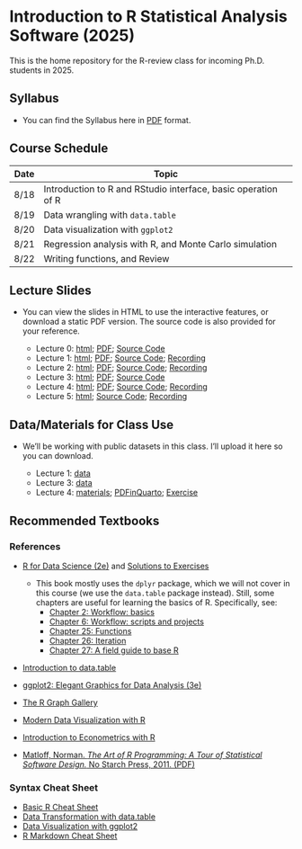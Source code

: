 # Introduction to R Statistical Analysis Software (2025)

This is the home repository for the R-review class for incoming Ph.D. students in 2025.

## Syllabus

* You can find the Syllabus here in [PDF](https://github.com/joycqy/R_Review_2025/blob/9cf851dfd02da584c4f5ee420640c46b8d09cbcf/Syllabus_R_Review_2025.pdf) format.

## Course Schedule

| Date  | Topic |
|-------|-------|
| 8/18  | Introduction to R and RStudio interface, basic operation of R |
| 8/19  | Data wrangling with `data.table` |
| 8/20  | Data visualization with `ggplot2` |
| 8/21  | Regression analysis with R, and Monte Carlo simulation |
| 8/22  | Writing functions, and Review |

## Lecture Slides

* You can view the slides in HTML to use the interactive features, or download a static PDF version. The source code is also provided for your reference.

  - Lecture 0: [html](https://joycqy.github.io/Lec0.html); [PDF](Lecture_0/Lec0.pdf); [Source Code](Lecture_0)
  - Lecture 1: [html](https://joycqy.github.io/Lec1.html); [PDF](Lecture_1/Lec1.pdf); [Source Code](Lecture_1); [Recording](https://www.youtube.com/watch?v=viUixCE-N2w)
  - Lecture 2: [html](https://joycqy.github.io/Lec2.html); [PDF](Lecture_2/Lec2.pdf); [Source Code](Lecture_2); [Recording](https://youtu.be/l06Hibgv8c4)
  - Lecture 3: [html](https://joycqy.github.io/Lec3.html); [PDF](Lecture_3/Lec3.pdf); [Source Code](Lecture_3)
  - Lecture 4: [html](https://joycqy.github.io/Lec4.html); [PDF](Lecture_4/Lec4.pdf); [Source Code](Lecture_4); [Recording](https://youtu.be/1Uuyx8crln4)
  - Lecture 5: [html](https://joycqy.github.io/Lec5.html); [Source Code](Lecture_5); [Recording](https://youtu.be/Bno0VO8xTK8)

## Data/Materials for Class Use

* We’ll be working with public datasets in this class. I’ll upload it here so you can download.

  - Lecture 1: [data](Data/data_lec1.zip)
  - Lecture 3: [data](Data/data_lec3.zip)
  - Lecture 4: [materials](Data/practice_modelsummary_hml.qmd); [PDFinQuarto](Data/how_to_create_pdf_in_quarto.pdf); [Exercise](https://qingyincai.com/Lec4_exercise.html)


## Recommended Textbooks

### References

- [R for Data Science (2e)](https://r4ds.hadley.nz/) and [Solutions to Exercises](https://mine-cetinkaya-rundel.github.io/r4ds-solutions/)
  - This book mostly uses the `dplyr` package, which we will not cover in this course (we use the `data.table` package instead). Still, some chapters are useful for learning the basics of R. Specifically, see:
    - [Chapter 2: Workflow: basics](https://r4ds.hadley.nz/workflow-basics.html)
    - [Chapter 6: Workflow: scripts and projects](https://r4ds.hadley.nz/workflow-scripts.html)
    - [Chapter 25: Functions](https://r4ds.hadley.nz/functions.html)
    - [Chapter 26: Iteration](https://r4ds.hadley.nz/iteration.html)
    - [Chapter 27: A field guide to base R](https://r4ds.hadley.nz/base-R.html)

- [Introduction to data.table](https://cran.r-project.org/web/packages/data.table/vignettes/datatable-intro.html)
- [ggplot2: Elegant Graphics for Data Analysis (3e)](https://ggplot2-book.org/)
- [The R Graph Gallery](https://r-graph-gallery.com/index.html)
- [Modern Data Visualization with R](https://rkabacoff.github.io/datavis/)
- [Introduction to Econometrics with R](https://www.econometrics-with-r.org/index.html)
- [Matloff, Norman. *The Art of R Programming: A Tour of Statistical Software Design.* No Starch Press, 2011. (PDF)](https://diytranscriptomics.com/Reading/files/The%20Art%20of%20R%20Programming.pdf)


### Syntax Cheat Sheet

- [Basic R Cheat Sheet](https://iqss.github.io/dss-workshops/R/Rintro/base-r-cheat-sheet.pdf)
- [Data Transformation with data.table](https://www.beoptimized.be/pdf/R_Data_Transformation.pdf)
- [Data Visualization with ggplot2](https://posit.co/wp-content/uploads/2022/10/data-visualization-1.pdf)
- [R Markdown Cheat Sheet](https://rmarkdown.rstudio.com/lesson-15.HTML)

